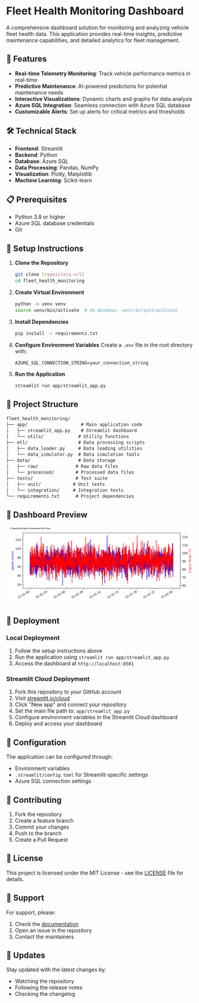# Fleet Health Monitoring Dashboard

A comprehensive dashboard solution for monitoring and analyzing vehicle fleet health data. This application provides real-time insights, predictive maintenance capabilities, and detailed analytics for fleet management.

## 🌟 Features

- **Real-time Telemetry Monitoring**: Track vehicle performance metrics in real-time
- **Predictive Maintenance**: AI-powered predictions for potential maintenance needs
- **Interactive Visualizations**: Dynamic charts and graphs for data analysis
- **Azure SQL Integration**: Seamless connection with Azure SQL database
- **Customizable Alerts**: Set up alerts for critical metrics and thresholds

## 🛠️ Technical Stack

- **Frontend**: Streamlit
- **Backend**: Python
- **Database**: Azure SQL
- **Data Processing**: Pandas, NumPy
- **Visualization**: Plotly, Matplotlib
- **Machine Learning**: Scikit-learn

## 📋 Prerequisites

- Python 3.8 or higher
- Azure SQL database credentials
- Git

## 🚀 Setup Instructions

1. **Clone the Repository**
   ```bash
   git clone [repository-url]
   cd fleet_health_monitoring
   ```

2. **Create Virtual Environment**
   ```bash
   python -m venv venv
   source venv/bin/activate  # On Windows: venv\Scripts\activate
   ```

3. **Install Dependencies**
   ```bash
   pip install -r requirements.txt
   ```

4. **Configure Environment Variables**
   Create a `.env` file in the root directory with:
   ```
   AZURE_SQL_CONNECTION_STRING=your_connection_string
   ```

5. **Run the Application**
   ```bash
   streamlit run app/streamlit_app.py
   ```

## 📁 Project Structure

```
fleet_health_monitoring/
├── app/                    # Main application code
│   ├── streamlit_app.py    # Streamlit dashboard
│   └── utils/             # Utility functions
├── etl/                   # Data processing scripts
│   ├── data_loader.py     # Data loading utilities
│   └── data_simulator.py  # Data simulation tools
├── data/                  # Data storage
│   ├── raw/              # Raw data files
│   └── processed/        # Processed data files
├── tests/                # Test suite
│   ├── unit/            # Unit tests
│   └── integration/     # Integration tests
└── requirements.txt      # Project dependencies
```

## 📸 Dashboard Preview

![Dashboard Screenshot](screenshots/1.png)

## 🚀 Deployment

### Local Deployment
1. Follow the setup instructions above
2. Run the application using `streamlit run app/streamlit_app.py`
3. Access the dashboard at `http://localhost:8501`

### Streamlit Cloud Deployment
1. Fork this repository to your GitHub account
2. Visit [streamlit.io/cloud](https://streamlit.io/cloud)
3. Click "New app" and connect your repository
4. Set the main file path to: `app/streamlit_app.py`
5. Configure environment variables in the Streamlit Cloud dashboard
6. Deploy and access your dashboard

## 🔧 Configuration

The application can be configured through:
- Environment variables
- `.streamlit/config.toml` for Streamlit-specific settings
- Azure SQL connection settings

## 🤝 Contributing

1. Fork the repository
2. Create a feature branch
3. Commit your changes
4. Push to the branch
5. Create a Pull Request

## 📝 License

This project is licensed under the MIT License - see the [LICENSE](LICENSE) file for details.

## 👥 Support

For support, please:
1. Check the [documentation](docs/)
2. Open an issue in the repository
3. Contact the maintainers

## 🔄 Updates

Stay updated with the latest changes by:
- Watching the repository
- Following the release notes
- Checking the changelog



